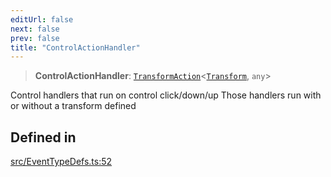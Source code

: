 ```yaml
---
editUrl: false
next: false
prev: false
title: "ControlActionHandler"
---
```


> **ControlActionHandler**: [`TransformAction`](/api/type-aliases/transformaction/)\<[`Transform`](/api/type-aliases/transform/), `any`\>

Control handlers that run on control click/down/up
Those handlers run with or without a transform defined

## Defined in

[src/EventTypeDefs.ts:52](https://github.com/fabricjs/fabric.js/blob/5c1240d8b4662e45868dd33f385f941de21c8e9c/src/EventTypeDefs.ts#L52)
